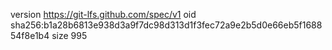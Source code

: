 version https://git-lfs.github.com/spec/v1
oid sha256:b1a28b6813e938d3a9f7dc98d313d1f3fec72a9e2b5d0e66eb5f168854f8e1b4
size 995
